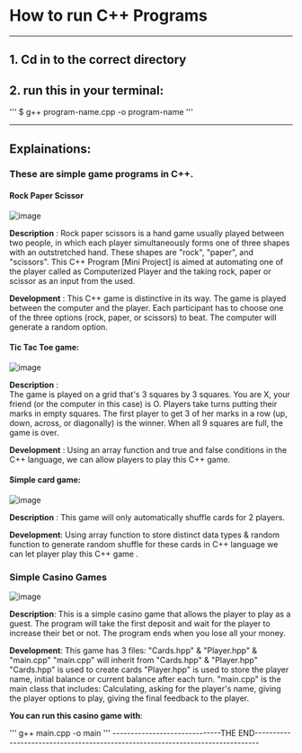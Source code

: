 # How to run C++ Programs
--------------------------------------
## 1. Cd in to the correct directory

## 2. run this in your terminal: 
'''
$ g++ program-name.cpp -o program-name
'''

--------------------------------------

## Explainations:
### These are simple game programs in C++.
#### Rock Paper Scissor
  ![image](https://user-images.githubusercontent.com/49017322/222418732-86726323-520c-44d8-93e2-3844f43424d0.png)

 
**Description** : Rock paper scissors is a hand game usually played between two people, in which each player simultaneously forms one of three shapes with an outstretched hand. These shapes are "rock", "paper", and "scissors". This C++ Program [Mini Project] is aimed at automating one of the player called as Computerized Player and the taking rock, paper or scissor as an input from the used.

**Development** : This C++ game is distinctive in its way. The game is played between the computer and the player. Each participant has to choose one of the three options (rock, paper, or scissors) to beat. The computer will generate a random option. 

#### Tic Tac Toe game:
   ![image](https://user-images.githubusercontent.com/49017322/222418569-3a4a6b53-04f9-4bb3-a527-5630135f0b7e.png)
  
  
**Description** :    
The game is played on a grid that's 3 squares by 3 squares.
You are X, your friend (or the computer in this case) is O. Players take turns putting their marks in empty squares.
The first player to get 3 of her marks in a row (up, down, across, or diagonally) is the winner.
When all 9 squares are full, the game is over.

**Development** : Using an array function and true and false conditions in the C++ language, we can allow players to play this C++ game.

#### Simple card game:
  ![image](https://user-images.githubusercontent.com/49017322/222418992-764a09af-e24d-4727-a8e6-b777813637c5.png)

  
**Description** : This game will only automatically shuffle cards for 2 players.

**Development**: Using array function to store distinct data types & random function to generate random shuffle for these cards in C++ language we can let player play this C++ game .

### Simple Casino Games
  ![image](https://user-images.githubusercontent.com/49017322/222419173-f49755b0-45c1-4908-8a33-6af66051aff3.png)

  
**Description**: This is a simple casino game that allows the player to play as a guest. The program will take the first deposit and wait for the player to increase their bet or not. The program ends when you lose all your money.

**Development**:
This game has 3 files: "Cards.hpp" & "Player.hpp" & "main.cpp"
"main.cpp" will inherit from "Cards.hpp" & "Player.hpp"
"Cards.hpp" is used to create cards
"Player.hpp" is used to store the player name, initial balance or current balance after each turn.
"main.cpp" is the main class that includes: Calculating, asking for the player's name, giving the player options to play, giving the final feedback to the player.

**You can run this casino game with**:

'''
g++ main.cpp -o main
'''
------------------------------THE END-------------------------------------------------------------------------------
